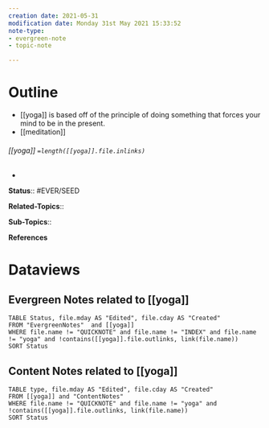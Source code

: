 ```yaml
---
creation date: 2021-05-31
modification date: Monday 31st May 2021 15:33:52
note-type: 
- evergreen-note
- topic-note

---
```


# Outline
- [[yoga]] is based off of the principle of doing something that forces your mind to be in the present.
- [[meditation]]


###### [[yoga]] `=length([[yoga]].file.inlinks)` 

- 

**Status**:: #EVER/SEED

**Related-Topics**:: 
	
**Sub-Topics**::
	
**References**

# Dataviews 
## Evergreen Notes related to [[yoga]]
```dataview
TABLE Status, file.mday AS "Edited", file.cday AS "Created"
FROM "EvergreenNotes"  and [[yoga]]
WHERE file.name != "QUICKNOTE" and file.name != "INDEX" and file.name != "yoga" and !contains([[yoga]].file.outlinks, link(file.name))
SORT Status
```
## Content Notes related to [[yoga]]
```dataview
TABLE type, file.mday AS "Edited", file.cday AS "Created"
FROM [[yoga]] and "ContentNotes"
WHERE file.name != "QUICKNOTE" and file.name != "yoga" and !contains([[yoga]].file.outlinks, link(file.name))
SORT Status
```
